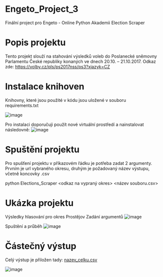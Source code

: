 # Engeto_Project_3
Finální project pro Engeto - Online Python Akademii
Election Scraper

# Popis projektu
Tento projekt slouží na stahování výsledků voleb do Poslanecké sněmovny Parlamentu České republiky konaných ve dnech 20.10. – 21.10.2017. Odkaz zde: https://volby.cz/pls/ps2017nss/ps3?xjazyk=CZ

# Instalace knihoven
Knihovny, které jsou použité v kódu jsou uložené v souboru requirements.txt

![image](https://user-images.githubusercontent.com/91487732/150674368-7f95c7fd-162e-496d-9d30-5d67b23bad82.png)

Pro instalaci doporučuji použít nové virtuální prostředí a nainstalovat následovně:
![image](https://user-images.githubusercontent.com/91487732/150674517-f0e67376-e5dc-43c6-adbc-41dbe947f2c0.png)

# Spuštění projektu
Pro spušťení projektu v příkazovém řádku je potřeba zadat 2 argumenty. Prvním je url vybraného okresu, druhým je požadovaný název výstupu, včetně koncovky .csv

python Elections_Scraper <odkaz na vypraný okres> <název souboru.csv>

# Ukázka projektu

Výsledky hlasování pro okres Prostějov
Zadání argumentů
![image](https://user-images.githubusercontent.com/91487732/150674670-c4565abe-5aea-41db-9332-2ab765c9264e.png)

Spuštění a průběh
![image](https://user-images.githubusercontent.com/91487732/150674911-b6f7596a-0c8e-4929-90dc-ff46410436fd.png)

# Částečný výstup
Celý výstup je přiložen tady: [nazev_celku.csv](https://github.com/Bednicka2/Engeto_Project_3/files/7920293/nazev_celku.csv)

![image](https://user-images.githubusercontent.com/91487732/150675034-7421439c-35a7-45be-8436-75f70c087013.png)


